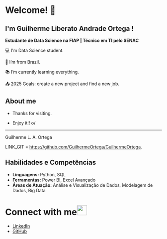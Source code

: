 # Welcome! 👋
 

## I'm Guilherme Liberato Andrade Ortega !
**Estudante de Data Science na FIAP | Técnico em TI pelo SENAC**
 

:computer: I'm Data Science student.

:house_with_garden: I’m from Brazil.

:books: I’m currently learning everything.

:outbox_tray: 2025 Goals: create a new project and find a new job.

 

## About me

- Thanks for visiting.

- Enjoy it!! o/

----------------------------------------------------------------------------------


Guilherme L. A. Ortega

LINK_GIT = https://github.com/GuilhermeOrtega/GuilhermeOrtega.



## Habilidades e Competências

- **Linguagens:** Python, SQL
- **Ferramentas:** Power BI, Excel Avançado
- **Áreas de Atuação:** Análise e Visualização de Dados, Modelagem de Dados, Big Data



# Connect with me<img src="https://github.com/TheDudeThatCode/TheDudeThatCode/blob/master/Assets/Handshake.gif" height="32px">

- [LinkedIn](https://www.linkedin.com/in/guilhermeliberato-andrade-ortega/)
- [GitHub](https://github.com/GuilhermeOrtega)

